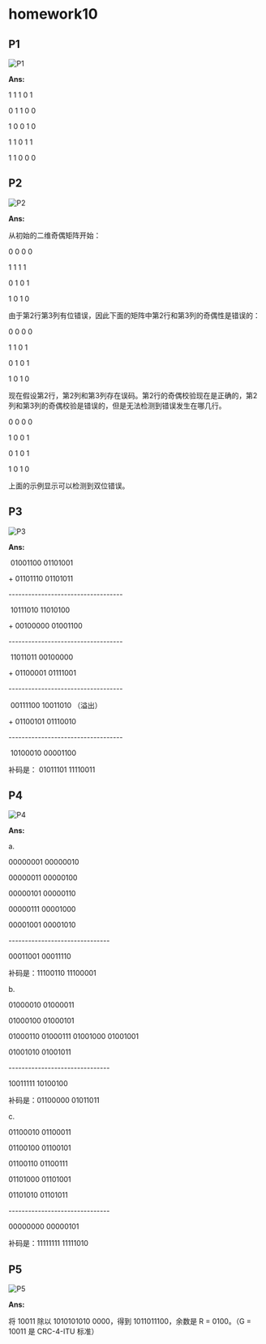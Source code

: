 # homework10

## P1

![P1](/resources/P1.png)

**Ans:**

1 1 1 0 1 

0 1 1 0 0

1 0 0 1 0

1 1 0 1 1 

1 1 0 0 0

## P2

![P2](/resources/P2.png)

**Ans:**

从初始的二维奇偶矩阵开始：

0 0 0 0

1 1 1 1 

0 1 0 1 

1 0 1 0

由于第2行第3列有位错误，因此下面的矩阵中第2行和第3列的奇偶性是错误的：

0 0 0 0 

1 1 0 1 

0 1 0 1 

1 0 1 0 

现在假设第2行，第2列和第3列存在误码。第2行的奇偶校验现在是正确的，第2列和第3列的奇偶校验是错误的，但是无法检测到错误发生在哪几行。

0 0 0 0 

1 0 0 1 

0 1 0 1 

1 0 1 0 

上面的示例显示可以检测到双位错误。

## P3

![P3](/resources/P3.png)

**Ans:**

​	01001100  01101001

\+  01101110  01101011

\-----------------------------------

​	10111010  11010100 

\+  00100000  01001100   

\----------------------------------- 

​	11011011  00100000 

\+  01100001  01111001 

\----------------------------------- 

​	00111100  10011010  （溢出） 

\+  01100101  01110010 

\-----------------------------------    

​	10100010  00001100 

补码是： 01011101  11110011 

## P4

![P4](/resources/P4.png)

**Ans:**

a.

00000001  00000010       

00000011  00000100         

00000101  00000110         

00000111  00001000         

00001001  00001010       

\-------------------------------       

00011001  00011110 

补码是：11100110  11100001

b.

01000010  01000011 

01000100  01000101 

01000110  01000111 
01001000  01001001 

01001010  01001011  

\-------------------------------

10011111  10100100

补码是：01100000  01011011 

c.

01100010  01100011 

01100100  01100101 

01100110  01100111 

01101000  01101001 

01101010  01101011 

\------------------------------- 

00000000  00000101

补码是：11111111  11111010

## P5

![P5](/resources/P5.png)

**Ans:**

将 10011 除以 1010101010 0000，得到 1011011100，余数是 R = 0100。（G = 10011 是 CRC-4-ITU 标准）

 